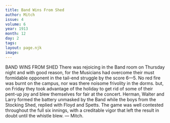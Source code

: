 ```yaml
---
title: Band Wins From Shed
author: Mitch
issue: 4
volume: 6
year: 1913
month: 12
day: 2
tags:
layout: page.njk
image:
---
```

BAND WINS FROM SHED    There was rejoicing in the Band room on Thursday night and with good reason, for the Musicians had overcome their must formidable opponent in the tail-end struggle by the score 6—5. No red fire was burnt on the campus, nor was there noisome frivolity in the dorms. but, on Friday they took advantage of the holiday to get rid of some of their pent-up joy and blew themselves for fair at the concert. Herman, Walter and Larry formed the battery unmasked by the Band while the boys from the Stocking Shed, replied with Floyd and Spetts. The game was well contested throughout the full six innings, with a creditable vigor that left the result in doubt until the whistle blew. — Mitch.       




